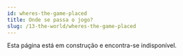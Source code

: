```yaml
---
id: wheres-the-game-placed
title: Onde se passa o jogo?
slug: /13-the-world/wheres-the-game-placed
---
```


Esta página está em construção e encontra-se indisponível.
